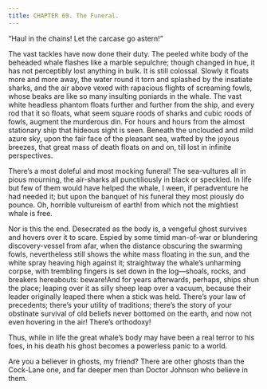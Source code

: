 ```yaml
---
title: CHAPTER 69. The Funeral.
---
```


“Haul in the chains! Let the carcase go astern!”

The vast tackles have now done their duty. The peeled white body of the beheaded whale flashes like a marble sepulchre; though changed in hue, it has not perceptibly lost anything in bulk. It is still colossal. Slowly it floats more and more away, the water round it torn and splashed by the insatiate sharks, and the air above vexed with rapacious flights of screaming fowls, whose beaks are like so many insulting poniards in the whale. The vast white headless phantom floats further and further from the ship, and every rod that it so floats, what seem square roods of sharks and cubic roods of fowls, augment the murderous din. For hours and hours from the almost stationary ship that hideous sight is seen. Beneath the unclouded and mild azure sky, upon the fair face of the pleasant sea, wafted by the joyous breezes, that great mass of death floats on and on, till lost in infinite perspectives.

There’s a most doleful and most mocking funeral! The sea-vultures all in pious mourning, the air-sharks all punctiliously in black or speckled. In life but few of them would have helped the whale, I ween, if peradventure he had needed it; but upon the banquet of his funeral they most piously do pounce. Oh, horrible vultureism of earth! from which not the mightiest whale is free.

Nor is this the end. Desecrated as the body is, a vengeful ghost survives and hovers over it to scare. Espied by some timid man-of-war or blundering discovery-vessel from afar, when the distance obscuring the swarming fowls, nevertheless still shows the white mass floating in the sun, and the white spray heaving high against it; straightway the whale’s unharming corpse, with trembling fingers is set down in the log—shoals, rocks, and breakers hereabouts: beware!And for years afterwards, perhaps, ships shun the place; leaping over it as silly sheep leap over a vacuum, because their leader originally leaped there when a stick was held. There’s your law of precedents; there’s your utility of traditions; there’s the story of your obstinate survival of old beliefs never bottomed on the earth, and now not even hovering in the air! There’s orthodoxy!

Thus, while in life the great whale’s body may have been a real terror to his foes, in his death his ghost becomes a powerless panic to a world.

Are you a believer in ghosts, my friend? There are other ghosts than the Cock-Lane one, and far deeper men than Doctor Johnson who believe in them.